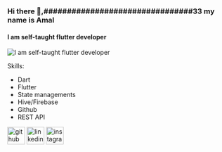 ### Hi there 👋,################################33 my name is Amal
#### I am self-taught flutter developer
![I am self-taught flutter developer](https://www.yellowfindigital.com/wp-content/uploads/2019/11/mobile-app-development.jpg)


Skills:
- Dart
- Flutter
- State managements
- Hive/Firebase
- Github
- REST API

[<img src='https://cdn.jsdelivr.net/npm/simple-icons@3.0.1/icons/github.svg' alt='github' height='40'>](https://github.com/amal-kv-aa)  [<img src='https://cdn.jsdelivr.net/npm/simple-icons@3.0.1/icons/linkedin.svg' alt='linkedin' height='40'>](https://www.linkedin.com/in/amal-kv/)  [<img src='https://cdn.jsdelivr.net/npm/simple-icons@3.0.1/icons/instagram.svg' alt='instagram' height='40'>](https://www.instagram.com/_a_m_a_l_._wynd/)  



